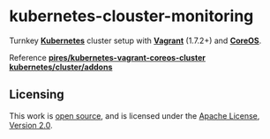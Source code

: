 # kubernetes-clouster-monitoring
Turnkey **[Kubernetes](https://github.com/GoogleCloudPlatform/kubernetes)**
cluster setup with **[Vagrant](https://www.vagrantup.com)** (1.7.2+) and
**[CoreOS](https://coreos.com)**.

Reference
**[pires/kubernetes-vagrant-coreos-cluster](https://github.com/pires/kubernetes-vagrant-coreos-cluster)**
**[kubernetes/cluster/addons](https://github.com/GoogleCloudPlatform/kubernetes/tree/master/cluster/addons)**



## Licensing

This work is [open source](http://opensource.org/osd), and is licensed under the [Apache License, Version 2.0](http://opensource.org/licenses/Apache-2.0).
